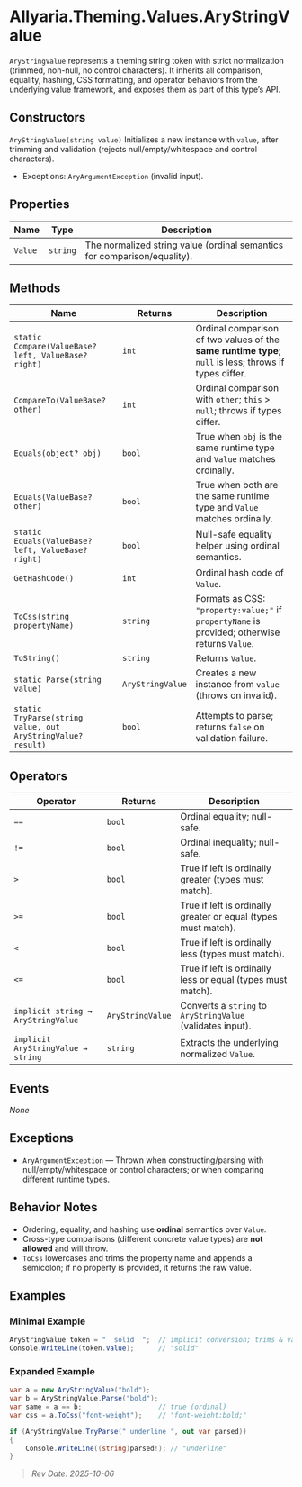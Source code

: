 ﻿# Allyaria.Theming.Values.AryStringValue

`AryStringValue` represents a theming string token with strict normalization (trimmed, non-null, no control characters).
It inherits all comparison, equality, hashing, CSS formatting, and operator behaviors from the underlying value
framework, and exposes them as part of this type’s API.

## Constructors

`AryStringValue(string value)`
Initializes a new instance with `value`, after trimming and validation (rejects null/empty/whitespace and control
characters).

* Exceptions: `AryArgumentException` (invalid input).

## Properties

| Name    | Type     | Description                                                              |
|---------|----------|--------------------------------------------------------------------------|
| `Value` | `string` | The normalized string value (ordinal semantics for comparison/equality). |

## Methods

| Name                                                        | Returns          | Description                                                                                            |
|-------------------------------------------------------------|------------------|--------------------------------------------------------------------------------------------------------|
| `static Compare(ValueBase? left, ValueBase? right)`         | `int`            | Ordinal comparison of two values of the **same runtime type**; `null` is less; throws if types differ. |
| `CompareTo(ValueBase? other)`                               | `int`            | Ordinal comparison with `other`; `this` > `null`; throws if types differ.                              |
| `Equals(object? obj)`                                       | `bool`           | True when `obj` is the same runtime type and `Value` matches ordinally.                                |
| `Equals(ValueBase? other)`                                  | `bool`           | True when both are the same runtime type and `Value` matches ordinally.                                |
| `static Equals(ValueBase? left, ValueBase? right)`          | `bool`           | Null-safe equality helper using ordinal semantics.                                                     |
| `GetHashCode()`                                             | `int`            | Ordinal hash code of `Value`.                                                                          |
| `ToCss(string propertyName)`                                | `string`         | Formats as CSS: `"property:value;"` if `propertyName` is provided; otherwise returns `Value`.          |
| `ToString()`                                                | `string`         | Returns `Value`.                                                                                       |
| `static Parse(string value)`                                | `AryStringValue` | Creates a new instance from `value` (throws on invalid).                                               |
| `static TryParse(string value, out AryStringValue? result)` | `bool`           | Attempts to parse; returns `false` on validation failure.                                              |

## Operators

| Operator                           | Returns          | Description                                                    |
|------------------------------------|------------------|----------------------------------------------------------------|
| `==`                               | `bool`           | Ordinal equality; null-safe.                                   |
| `!=`                               | `bool`           | Ordinal inequality; null-safe.                                 |
| `>`                                | `bool`           | True if left is ordinally greater (types must match).          |
| `>=`                               | `bool`           | True if left is ordinally greater or equal (types must match). |
| `<`                                | `bool`           | True if left is ordinally less (types must match).             |
| `<=`                               | `bool`           | True if left is ordinally less or equal (types must match).    |
| `implicit string → AryStringValue` | `AryStringValue` | Converts a `string` to `AryStringValue` (validates input).     |
| `implicit AryStringValue → string` | `string`         | Extracts the underlying normalized `Value`.                    |

## Events

*None*

## Exceptions

* `AryArgumentException` — Thrown when constructing/parsing with null/empty/whitespace or control characters; or when
  comparing different runtime types.

## Behavior Notes

* Ordering, equality, and hashing use **ordinal** semantics over `Value`.
* Cross-type comparisons (different concrete value types) are **not allowed** and will throw.
* `ToCss` lowercases and trims the property name and appends a semicolon; if no property is provided, it returns the raw
  value.

## Examples

### Minimal Example

```csharp
AryStringValue token = "  solid  ";  // implicit conversion; trims & validates
Console.WriteLine(token.Value);      // "solid"
```

### Expanded Example

```csharp
var a = new AryStringValue("bold");
var b = AryStringValue.Parse("bold");
var same = a == b;                   // true (ordinal)
var css = a.ToCss("font-weight");    // "font-weight:bold;"

if (AryStringValue.TryParse(" underline ", out var parsed))
{
    Console.WriteLine((string)parsed!); // "underline"
}
```

> *Rev Date: 2025-10-06*
